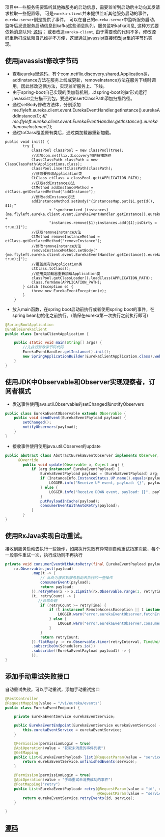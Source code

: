 项目中一些服务需要监听其他微服务的启动信息，需要监听到启动后主动向其发请求拉取一些配置等。
可是`eureka-client`并未提供监听其他服务启动的事件，`eureka-server`倒是提供了事件，
可以在自己的`eureka-server`中监听服务启动，监听后发送服务启动信息到kafka这些消息队列，服务监听kafka消息, 
这种方式要依赖消息队列: [源码](https://github.com/flyleft/spring-cloud-base/tree/master/eureka-register-server-event源码)；
或者改造`eureka-client`, 由于需要改的代码不多，修改源码重新打成依赖自己维护不方便，这里通过javassist直接修改jar里的字节码实现。

## 使用javassist修改字节码

 - 查看eureka里源码，有个com.netflix.discovery.shared.Application类，addInstance方法在服务上线或更新，removeInstance方法在服务下线时调用，因此修改这俩方法，实现监听服务上、下线。
 - 由于spring-boot自己实现的类加载机制，以spring-boot的jar形式运行javassist会扫描不到包，要通过insertClassPath添加扫描路径。
 - 通过setBody修改方法体，分别添加me.flyleft.eureka.client.event.EurekaEventHandler.getInstance().eurekaAddInstance($1);和me.flyleft.eureka.client.event.EurekaEventHandler.getInstance().eurekaRemoveInstance($1);
 - 通过toClass覆盖原有类后，通过类加载器重新加载。
 
```
public void init() {
        try {
            ClassPool classPool = new ClassPool(true);
            //添加com.netflix.discovery包的扫描路径
            ClassClassPath classPath = new ClassClassPath(Applications.class);
            classPool.insertClassPath(classPath);
            //获取要修改Application类
            CtClass ctClass = classPool.get(APPLICATION_PATH);
            //获取addInstance方法
            CtMethod addInstanceMethod = ctClass.getDeclaredMethod("addInstance");
            //修改addInstance方法
            addInstanceMethod.setBody("{instancesMap.put($1.getId(), $1);"
                    + "synchronized (instances) {me.flyleft.eureka.client.event.EurekaEventHandler.getInstance().eurekaAddInstance($1);" +
                    "instances.remove($1);instances.add($1);isDirty = true;}}");
            //获取removeInstance方法
            CtMethod removeInstanceMethod = ctClass.getDeclaredMethod("removeInstance");
            //修改removeInstance方法
            removeInstanceMethod.setBody("{me.flyleft.eureka.client.event.EurekaEventHandler.getInstance().eurekaRemoveInstance($1);this.removeInstance($1, true);}");
            //覆盖原有的Application类
            ctClass.toClass();
            //使用类加载器重新加载Application类
            classPool.getClassLoader().loadClass(APPLICATION_PATH);
            Class.forName(APPLICATION_PATH);
        } catch (Exception e) {
            throw new EurekaEventException(e);
        }
    }
```

- 放入main函数，在spring boot启动前执行或者使用spring boot的事件，在spring bean初始化之前执行。(确保在eureka第一次执行之前执行即可)

```java
@SpringBootApplication
@EnableEurekaClient
public class EurekaClientApplication {

    public static void main(String[] args) {
        //先执行修改字节码代码
        EurekaEventHandler.getInstance().init();
        new SpringApplicationBuilder(EurekaClientApplication.class).web(true).run(args);
    }
}
```


## 使用JDK中Observable和Observer实现观察者，订阅者模式

- 发送事件使用java.util.Observable的setChanged和notifyObservers

```java
public class EurekaEventObservable extends Observable {
    public void sendEvent(EurekaEventPayload payload) {
        setChanged();
        notifyObservers(payload);
    }
}
```

- 接收事件使用使用java.util.Observer的update

```java
public abstract class AbstractEurekaEventObserver implements Observer, EurekaEventService {
      @Override
        public void update(Observable o, Object arg) {
            if (arg instanceof EurekaEventPayload) {
                EurekaEventPayload payload = (EurekaEventPayload) arg;
                if (InstanceInfo.InstanceStatus.UP.name().equals(payload.getStatus())) {
                    LOGGER.info("Receive UP event, payload: {}", payload);
                } else {
                    LOGGER.info("Receive DOWN event, payload: {}", payload);
                }
                putPayloadInCache(payload);
                consumerEventWithAutoRetry(payload);
            }
        }
}
````

## 使用RxJava实现自动重试。

接收到服务启动去执行一些操作，如果执行失败有异常则自动重试指定次数，每个一段事件重试一次，执行成功则不再执行

```java
private void consumerEventWithAutoRetry(final EurekaEventPayload payload) {
    rx.Observable.just(payload)
            .map(t -> {
                // 此处为接收到服务启动去执行的一些操作
                consumerEvent(payload);
                return payload;
            }).retryWhen(x -> x.zipWith(rx.Observable.range(1, retryTime),
            (t, retryCount) -> {
               //异常处理
                if (retryCount >= retryTime) {
                    if (t instanceof RemoteAccessException || t instanceof RestClientException) {
                        LOGGER.warn("error.eurekaEventObserver.fetchError, payload {}", payload, t);
                    } else {
                        LOGGER.warn("error.eurekaEventObserver.consumerError, payload {}", payload, t);
                    }
                }
                return retryCount;
            }).flatMap(y -> rx.Observable.timer(retryInterval, TimeUnit.SECONDS)))
            .subscribeOn(Schedulers.io())
            .subscribe((EurekaEventPayload payload1) -> {
            });
}
```

## 添加手动重试失败接口

自动重试失败，可以手动重试，添加手动重试接口

```java
@RestController
@RequestMapping(value = "/v1/eureka/events")
public class EurekaEventEndpoint {

    private EurekaEventService eurekaEventService;

    public EurekaEventEndpoint(EurekaEventService eurekaEventService) {
        this.eurekaEventService = eurekaEventService;
    }

    @Permission(permissionLogin = true)
    @ApiOperation(value = "获取未消费的事件列表")
    @GetMapping
    public List<EurekaEventPayload> list(@RequestParam(value = "service", required = false) String service) {
        return eurekaEventService.unfinishedEvents(service);
    }

    @Permission(permissionLogin = true)
    @ApiOperation(value = "手动重试未消费成功的事件")
    @PostMapping("retry")
    public List<EurekaEventPayload> retry(@RequestParam(value = "id", required = false) String id,
                                          @RequestParam(value = "service", required = false) String service) {
        return eurekaEventService.retryEvents(id, service);
    }

}
```


## [源码](https://github.com/flyleft/spring-cloud-base/tree/master/eureka-client)